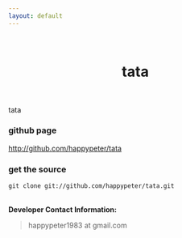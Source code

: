 ```yaml
---
layout: default
---
```

<br />
<h1 style="text-align:center">tata</h1>
<br />

tata

### github page

<http://github.com/happypeter/tata>

### get the source

    git clone git://github.com/happypeter/tata.git

<p><br /><b>Developer Contact Information:</b></p>

<blockquote>
<p>
happypeter1983 at gmail.com
</p>
</blockquote>
